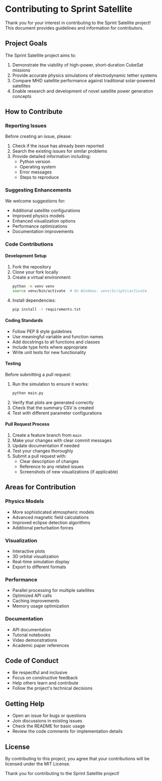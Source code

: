 # Contributing to Sprint Satellite

Thank you for your interest in contributing to the Sprint Satellite project! This document provides guidelines and information for contributors.

## Project Goals

The Sprint Satellite project aims to:
1. Demonstrate the viability of high-power, short-duration CubeSat missions
2. Provide accurate physics simulations of electrodynamic tether systems
3. Compare MHD satellite performance against traditional solar-powered satellites
4. Enable research and development of novel satellite power generation concepts

## How to Contribute

### Reporting Issues

Before creating an issue, please:
1. Check if the issue has already been reported
2. Search the existing issues for similar problems
3. Provide detailed information including:
   - Python version
   - Operating system
   - Error messages
   - Steps to reproduce

### Suggesting Enhancements

We welcome suggestions for:
- Additional satellite configurations
- Improved physics models
- Enhanced visualization options
- Performance optimizations
- Documentation improvements

### Code Contributions

#### Development Setup

1. Fork the repository
2. Clone your fork locally
3. Create a virtual environment:
   ```bash
   python -m venv venv
   source venv/bin/activate  # On Windows: venv\Scripts\activate
   ```
4. Install dependencies:
   ```bash
   pip install -r requirements.txt
   ```

#### Coding Standards

- Follow PEP 8 style guidelines
- Use meaningful variable and function names
- Add docstrings to all functions and classes
- Include type hints where appropriate
- Write unit tests for new functionality

#### Testing

Before submitting a pull request:
1. Run the simulation to ensure it works:
   ```bash
   python main.py
   ```
2. Verify that plots are generated correctly
3. Check that the summary CSV is created
4. Test with different parameter configurations

#### Pull Request Process

1. Create a feature branch from `main`
2. Make your changes with clear commit messages
3. Update documentation if needed
4. Test your changes thoroughly
5. Submit a pull request with:
   - Clear description of changes
   - Reference to any related issues
   - Screenshots of new visualizations (if applicable)

## Areas for Contribution

### Physics Models
- More sophisticated atmospheric models
- Advanced magnetic field calculations
- Improved eclipse detection algorithms
- Additional perturbation forces

### Visualization
- Interactive plots
- 3D orbital visualization
- Real-time simulation display
- Export to different formats

### Performance
- Parallel processing for multiple satellites
- Optimized API calls
- Caching improvements
- Memory usage optimization

### Documentation
- API documentation
- Tutorial notebooks
- Video demonstrations
- Academic paper references

## Code of Conduct

- Be respectful and inclusive
- Focus on constructive feedback
- Help others learn and contribute
- Follow the project's technical decisions

## Getting Help

- Open an issue for bugs or questions
- Join discussions in existing issues
- Check the README for basic usage
- Review the code comments for implementation details

## License

By contributing to this project, you agree that your contributions will be licensed under the MIT License.

Thank you for contributing to the Sprint Satellite project! 